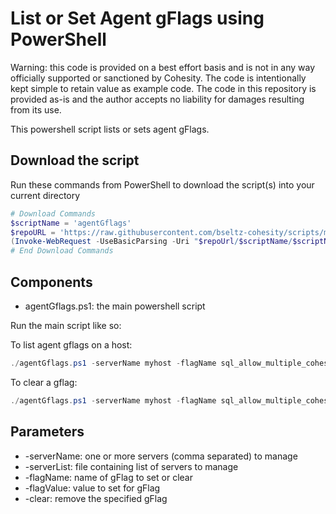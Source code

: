 # List or Set Agent gFlags using PowerShell

Warning: this code is provided on a best effort basis and is not in any way officially supported or sanctioned by Cohesity. The code is intentionally kept simple to retain value as example code. The code in this repository is provided as-is and the author accepts no liability for damages resulting from its use.

This powershell script lists or sets agent gFlags.

## Download the script

Run these commands from PowerShell to download the script(s) into your current directory

```powershell
# Download Commands
$scriptName = 'agentGflags'
$repoURL = 'https://raw.githubusercontent.com/bseltz-cohesity/scripts/master/powershell'
(Invoke-WebRequest -UseBasicParsing -Uri "$repoUrl/$scriptName/$scriptName.ps1").content | Out-File "$scriptName.ps1"; (Get-Content "$scriptName.ps1") | Set-Content "$scriptName.ps1"
# End Download Commands
```

## Components

* agentGflags.ps1: the main powershell script

Run the main script like so:

To list agent gflags on a host:

```powershell
./agentGflags.ps1 -serverName myhost -flagName sql_allow_multiple_cohesity_clusters -flagValue true
```

To clear a gflag:

```powershell
./agentGflags.ps1 -serverName myhost -flagName sql_allow_multiple_cohesity_clusters -clear
```

## Parameters

* -serverName: one or more servers (comma separated) to manage
* -serverList: file containing list of servers to manage
* -flagName: name of gFlag to set or clear
* -flagValue: value to set for gFlag
* -clear: remove the specified gFlag
